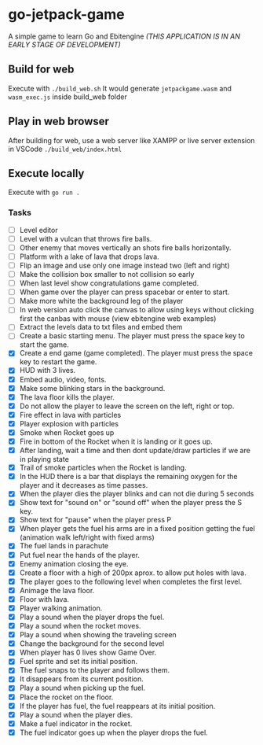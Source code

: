 # go-jetpack-game

A simple game to learn Go and Ebitengine *(THIS APPLICATION IS IN AN EARLY STAGE OF DEVELOPMENT)*

## Build for web

Execute with `./build_web.sh` It would generate `jetpackgame.wasm` and `wasm_exec.js` inside build_web folder

## Play in web browser

After building for web, use a web server like XAMPP or live server extension in VSCode `./build_web/index.html`

## Execute locally

Execute with `go run .`

### Tasks

- [ ] Level editor
- [ ] Level with a vulcan that throws fire balls.
- [ ] Other enemy that moves vertically an shots fire balls horizontally.
- [ ] Platform with a lake of lava that drops lava.
- [ ] Flip an image and use only one image instead two (left and right)
- [ ] Make the collision box smaller to not collision so early
- [ ] When last level show congratulations game completed.
- [ ] When game over the player can press spacebar or enter to start.
- [ ] Make more white the background leg of the player
- [ ] In web version auto click the canvas to allow using keys without clicking first the canbas with mouse (view ebitengine web examples)
- [ ] Extract the levels data to txt files and embed them
- [ ] Create a basic starting menu. The player must press the space key to start the game.
- [x] Create a end game (game completed). The player must press the space key to restart the game.
- [x] HUD with 3 lives.
- [x] Embed audio, video, fonts.
- [x] Make some blinking stars in the background.
- [x] The lava floor kills the player.
- [x] Do not allow the player to leave the screen on the left, right or top.
- [x] Fire effect in lava with particles
- [x] Player explosion with particles
- [x] Smoke when Rocket goes up
- [x] Fire in bottom of the Rocket when it is landing or it goes up.
- [x] After landing, wait a time and then dont update/draw particles if we are in playing state
- [x] Trail of smoke particles when the Rocket is landing.
- [x] In the HUD there is a bar that displays the remaining oxygen for the player and it decreases as time passes.
- [x] When the player dies the player blinks and can not die during 5 seconds
- [x] Show text for "sound on" or "sound off" when the player press the S key.
- [x] Show text for "pause" when the player press P
- [x] When player gets the fuel his arms are in a fixed position getting the fuel (animation walk left/right with fixed arms)
- [x] The fuel lands in parachute
- [x] Put fuel near the hands of the player.
- [x] Enemy animation closing the eye.
- [x] Create a floor with a high of 200px aprox. to allow put holes with lava.
- [x] The player goes to the following level when completes the first level.
- [x] Animage the lava floor.
- [x] Floor with lava.
- [x] Player walking animation.
- [x] Play a sound when the player drops the fuel.
- [x] Play a sound when the rocket moves.
- [x] Play a sound when showing the traveling screen
- [x] Change the background for the second level
- [x] When player has 0 lives show Game Over.
- [x] Fuel sprite and set its initial position.
- [x] The fuel snaps to the player and follows them.
- [x] It disappears from its current position.
- [x] Play a sound when picking up the fuel.
- [x] Place the rocket on the floor.
- [x] If the player has fuel, the fuel reappears at its initial position.
- [x] Play a sound when the player dies.
- [x] Make a fuel indicator in the rocket.
- [x] The fuel indicator goes up when the player drops the fuel.
